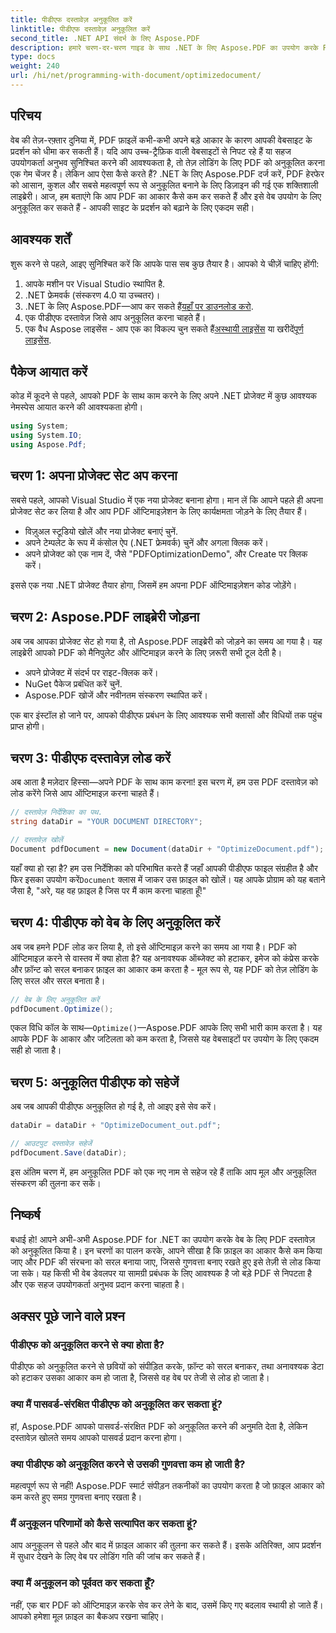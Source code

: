 ```yaml
---
title: पीडीएफ दस्तावेज़ अनुकूलित करें
linktitle: पीडीएफ दस्तावेज़ अनुकूलित करें
second_title: .NET API संदर्भ के लिए Aspose.PDF
description: हमारे चरण-दर-चरण गाइड के साथ .NET के लिए Aspose.PDF का उपयोग करके PDF दस्तावेज़ों को अनुकूलित करना सीखें। फ़ाइल आकार और जटिलता को कम करके वेब प्रदर्शन को बेहतर बनाएँ।
type: docs
weight: 240
url: /hi/net/programming-with-document/optimizedocument/
---
```

## परिचय

वेब की तेज़-रफ़्तार दुनिया में, PDF फ़ाइलें कभी-कभी अपने बड़े आकार के कारण आपकी वेबसाइट के प्रदर्शन को धीमा कर सकती हैं। यदि आप उच्च-ट्रैफ़िक वाली वेबसाइटों से निपट रहे हैं या सहज उपयोगकर्ता अनुभव सुनिश्चित करने की आवश्यकता है, तो तेज़ लोडिंग के लिए PDF को अनुकूलित करना एक गेम चेंजर है। लेकिन आप ऐसा कैसे करते हैं? .NET के लिए Aspose.PDF दर्ज करें, PDF हेरफेर को आसान, कुशल और सबसे महत्वपूर्ण रूप से अनुकूलित बनाने के लिए डिज़ाइन की गई एक शक्तिशाली लाइब्रेरी। आज, हम बताएंगे कि आप PDF का आकार कैसे कम कर सकते हैं और इसे वेब उपयोग के लिए अनुकूलित कर सकते हैं - आपकी साइट के प्रदर्शन को बढ़ाने के लिए एकदम सही।

## आवश्यक शर्तें

शुरू करने से पहले, आइए सुनिश्चित करें कि आपके पास सब कुछ तैयार है। आपको ये चीज़ें चाहिए होंगी:

1. आपके मशीन पर Visual Studio स्थापित है.
2. .NET फ्रेमवर्क (संस्करण 4.0 या उच्चतर)।
3.  .NET के लिए Aspose.PDF—आप कर सकते हैं[यहाँ पर डाउनलोड करो](https://releases.aspose.com/pdf/net/).
4. एक पीडीएफ दस्तावेज़ जिसे आप अनुकूलित करना चाहते हैं।
5. एक वैध Aspose लाइसेंस - आप एक का विकल्प चुन सकते हैं[अस्थायी लाइसेंस](https://purchase.aspose.com/temporary-license/) या खरीदें[पूर्ण लाइसेंस](https://purchase.aspose.com/buy).

## पैकेज आयात करें

कोड में कूदने से पहले, आपको PDF के साथ काम करने के लिए अपने .NET प्रोजेक्ट में कुछ आवश्यक नेमस्पेस आयात करने की आवश्यकता होगी।

```csharp
using System;
using System.IO;
using Aspose.Pdf;
```

## चरण 1: अपना प्रोजेक्ट सेट अप करना

सबसे पहले, आपको Visual Studio में एक नया प्रोजेक्ट बनाना होगा। मान लें कि आपने पहले ही अपना प्रोजेक्ट सेट कर लिया है और आप PDF ऑप्टिमाइज़ेशन के लिए कार्यक्षमता जोड़ने के लिए तैयार हैं।

- विज़ुअल स्टूडियो खोलें और नया प्रोजेक्ट बनाएं चुनें.
- अपने टेम्पलेट के रूप में कंसोल ऐप (.NET फ्रेमवर्क) चुनें और अगला क्लिक करें।
- अपने प्रोजेक्ट को एक नाम दें, जैसे "PDFOptimizationDemo", और Create पर क्लिक करें।

इससे एक नया .NET प्रोजेक्ट तैयार होगा, जिसमें हम अपना PDF ऑप्टिमाइज़ेशन कोड जोड़ेंगे।

## चरण 2: Aspose.PDF लाइब्रेरी जोड़ना

अब जब आपका प्रोजेक्ट सेट हो गया है, तो Aspose.PDF लाइब्रेरी को जोड़ने का समय आ गया है। यह लाइब्रेरी आपको PDF को मैनिपुलेट और ऑप्टिमाइज़ करने के लिए ज़रूरी सभी टूल देती है। 

- अपने प्रोजेक्ट में संदर्भ पर राइट-क्लिक करें।
- NuGet पैकेज प्रबंधित करें चुनें.
- Aspose.PDF खोजें और नवीनतम संस्करण स्थापित करें।

एक बार इंस्टॉल हो जाने पर, आपको पीडीएफ प्रबंधन के लिए आवश्यक सभी क्लासों और विधियों तक पहुंच प्राप्त होगी।

## चरण 3: पीडीएफ दस्तावेज़ लोड करें

अब आता है मज़ेदार हिस्सा—अपने PDF के साथ काम करना! इस चरण में, हम उस PDF दस्तावेज़ को लोड करेंगे जिसे आप ऑप्टिमाइज़ करना चाहते हैं।

```csharp
// दस्तावेज़ निर्देशिका का पथ.
string dataDir = "YOUR DOCUMENT DIRECTORY";

// दस्तावेज़ खोलें
Document pdfDocument = new Document(dataDir + "OptimizeDocument.pdf");
```

 यहाँ क्या हो रहा है? हम उस निर्देशिका को परिभाषित करते हैं जहाँ आपकी पीडीएफ फाइल संग्रहीत है और फिर इसका उपयोग करें`Document` क्लास में जाकर उस फ़ाइल को खोलें। यह आपके प्रोग्राम को यह बताने जैसा है, "अरे, यह वह फ़ाइल है जिस पर मैं काम करना चाहता हूँ!"

## चरण 4: पीडीएफ को वेब के लिए अनुकूलित करें

अब जब हमने PDF लोड कर लिया है, तो इसे ऑप्टिमाइज़ करने का समय आ गया है। PDF को ऑप्टिमाइज़ करने से वास्तव में क्या होता है? यह अनावश्यक ऑब्जेक्ट को हटाकर, इमेज को कंप्रेस करके और फ़ॉन्ट को सरल बनाकर फ़ाइल का आकार कम करता है - मूल रूप से, यह PDF को तेज़ लोडिंग के लिए सरल और सरल बनाता है।

```csharp
// वेब के लिए अनुकूलित करें
pdfDocument.Optimize();
```

एकल विधि कॉल के साथ—`Optimize()`—Aspose.PDF आपके लिए सभी भारी काम करता है। यह आपके PDF के आकार और जटिलता को कम करता है, जिससे यह वेबसाइटों पर उपयोग के लिए एकदम सही हो जाता है।

## चरण 5: अनुकूलित पीडीएफ को सहेजें

अब जब आपकी पीडीएफ अनुकूलित हो गई है, तो आइए इसे सेव करें।

```csharp
dataDir = dataDir + "OptimizeDocument_out.pdf";

// आउटपुट दस्तावेज़ सहेजें
pdfDocument.Save(dataDir);
```

इस अंतिम चरण में, हम अनुकूलित PDF को एक नए नाम से सहेज रहे हैं ताकि आप मूल और अनुकूलित संस्करण की तुलना कर सकें।

## निष्कर्ष

बधाई हो! आपने अभी-अभी Aspose.PDF for .NET का उपयोग करके वेब के लिए PDF दस्तावेज़ को अनुकूलित किया है। इन चरणों का पालन करके, आपने सीखा है कि फ़ाइल का आकार कैसे कम किया जाए और PDF की संरचना को सरल बनाया जाए, जिससे गुणवत्ता बनाए रखते हुए इसे तेज़ी से लोड किया जा सके। यह किसी भी वेब डेवलपर या सामग्री प्रबंधक के लिए आवश्यक है जो बड़े PDF से निपटता है और एक सहज उपयोगकर्ता अनुभव प्रदान करना चाहता है।

## अक्सर पूछे जाने वाले प्रश्न

### पीडीएफ को अनुकूलित करने से क्या होता है?
पीडीएफ को अनुकूलित करने से छवियों को संपीड़ित करके, फ़ॉन्ट को सरल बनाकर, तथा अनावश्यक डेटा को हटाकर उसका आकार कम हो जाता है, जिससे वह वेब पर तेजी से लोड हो जाता है।

### क्या मैं पासवर्ड-संरक्षित पीडीएफ को अनुकूलित कर सकता हूं?
हां, Aspose.PDF आपको पासवर्ड-संरक्षित PDF को अनुकूलित करने की अनुमति देता है, लेकिन दस्तावेज़ खोलते समय आपको पासवर्ड प्रदान करना होगा।

### क्या पीडीएफ को अनुकूलित करने से उसकी गुणवत्ता कम हो जाती है?
महत्वपूर्ण रूप से नहीं! Aspose.PDF स्मार्ट संपीड़न तकनीकों का उपयोग करता है जो फ़ाइल आकार को कम करते हुए समग्र गुणवत्ता बनाए रखता है।

### मैं अनुकूलन परिणामों को कैसे सत्यापित कर सकता हूं?
आप अनुकूलन से पहले और बाद में फ़ाइल आकार की तुलना कर सकते हैं। इसके अतिरिक्त, आप प्रदर्शन में सुधार देखने के लिए वेब पर लोडिंग गति की जांच कर सकते हैं।

### क्या मैं अनुकूलन को पूर्ववत कर सकता हूँ?
नहीं, एक बार PDF को ऑप्टिमाइज़ करके सेव कर लेने के बाद, उसमें किए गए बदलाव स्थायी हो जाते हैं। आपको हमेशा मूल फ़ाइल का बैकअप रखना चाहिए।